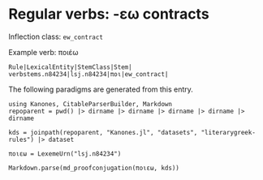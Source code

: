 # Regular verbs:  -εω contracts


Inflection class: `ew_contract`

Example verb:  ποιέω


```
Rule|LexicalEntity|StemClass|Stem|
verbstems.n84234|lsj.n84234|ποι|ew_contract|
```

The following paradigms are generated from this entry.


```@eval
using Kanones, CitableParserBuilder, Markdown
repoparent = pwd() |> dirname |> dirname |> dirname |> dirname |> dirname

kds = joinpath(repoparent, "Kanones.jl", "datasets", "literarygreek-rules") |> dataset

ποιεω = LexemeUrn("lsj.n84234")

Markdown.parse(md_proofconjugation(ποιεω, kds))
```